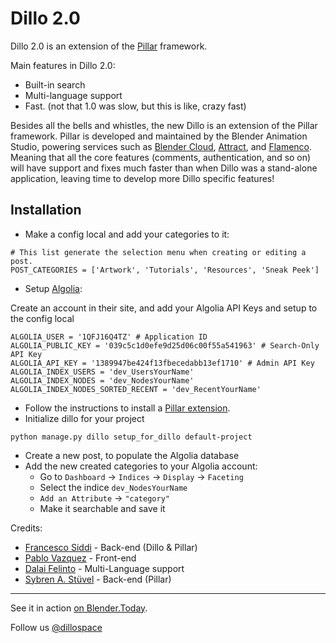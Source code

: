 Dillo 2.0
==========

Dillo 2.0 is an extension of the [Pillar](https://pillarframework.org/) framework.

Main features in Dillo 2.0:
* Built-in search
* Multi-language support
* Fast. (not that 1.0 was slow, but this is like, crazy fast)

Besides all the bells and whistles, the new Dillo is an extension of the Pillar framework. Pillar is developed and maintained by the Blender Animation Studio, powering services such as [Blender Cloud](https://cloud.blender.org/), [Attract](https://cloud.blender.org/attract), and [Flamenco](https://www.flamenco.io/). Meaning that all the core features (comments, authentication, and so on) will have support and fixes much faster than when Dillo was a stand-alone application, leaving time to develop more Dillo specific features!

## Installation

* Make a config local and add your categories to it:
```
# This list generate the selection menu when creating or editing a post.
POST_CATEGORIES = ['Artwork', 'Tutorials', 'Resources', 'Sneak Peek']
```

* Setup [Algolia](https://www.algolia.com):

Create an account in their site, and add your Algolia API Keys and setup to the config local

```
ALGOLIA_USER = '1QFJ16Q4TZ' # Application ID
ALGOLIA_PUBLIC_KEY = '039c5c1d0efe9d25d06c00f55a541963' # Search-Only API Key
ALGOLIA_API_KEY = '1389947be424f13fbecedabb13ef1710' # Admin API Key
ALGOLIA_INDEX_USERS = 'dev_UsersYourName'
ALGOLIA_INDEX_NODES = 'dev_NodesYourName'
ALGOLIA_INDEX_NODES_SORTED_RECENT = 'dev_RecentYourName'
```

* Follow the instructions to install a [Pillar extension](https://pillarframework.org/development/install/).
* Initialize dillo for your project

```
python manage.py dillo setup_for_dillo default-project
```

* Create a new post, to populate the Algolia database
* Add the new created categories to your Algolia account:
    * Go to `Dashboard` → `Indices` → `Display` → `Faceting`
    * Select the indice `dev_NodesYourName`
    * `Add an Attribute` →  `"category"`
    * Make it searchable and save it

Credits:
* [Francesco Siddi](https://twitter.com/fsiddi) - Back-end (Dillo & Pillar)
* [Pablo Vazquez](https://twitter.com/PabloVazquez_) - Front-end
* [Dalai Felinto](https://twitter.com/dfelinto) - Multi-Language support
* [Sybren A. Stüvel](https://twitter.com/sastuvel) - Back-end (Pillar)

----
See it in action [on Blender.Today](https://blender.today).

Follow us [@dillospace](https://twitter.com/dillospace)
